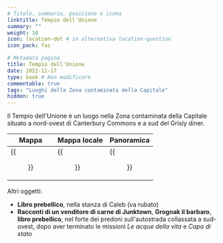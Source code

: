 ```yaml
---
# Titolo, sommario, posizione e icona
linktitle: Tempio dell'Unione
summary: ""
weight: 10
icon: location-dot # in alternativa location-question
icon_pack: fas

# Metadata pagina
title: Tempio dell'Unione
date: 2022-11-17
type: book # Non modificare
commentable: true
tags: "Luoghi della Zona contaminata della Capitale"
hidden: true
---
```




Il Tempio dell'Unione è un luogo nella Zona contaminata della Capitale situato a nord-ovest di Canterbury Commons e a sud del Grisly diner. 

| Mappa                                           | Mappa locale                                        | Panoramica                                  |
| ----------------------------------------------- | --------------------------------------------------- | ------------------------------------------- |
| {{<figure src="fo3/Temple_of_the_Union_loc.webp">}} | {{<figure src="fo3/Temple_of_the_Union_loc_map.webp">}} | {{<figure src="fo3/Temple_of_the_Union.webp">}} |



Altri oggetti:
- **Libro prebellico**, nella stanza di Caleb (va rubato)
- **Racconti di un venditore di carne di Junktown**, **Grognak il barbaro**, **libro prebellico**, nel forte dei predoni sull'autostrada collassata a sud-ovest, dopo aver terminato le missioni *Le acque della vita* e  *Capo di stato* 

